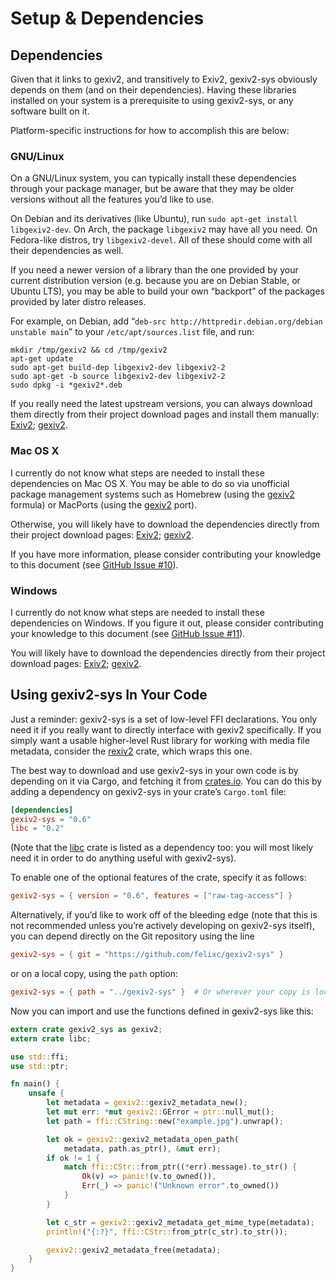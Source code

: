 Setup & Dependencies
====================

Dependencies
------------

Given that it links to gexiv2, and transitively to Exiv2, gexiv2-sys obviously
depends on them (and on their dependencies). Having these libraries installed on
your system is a prerequisite to using gexiv2-sys, or any software built on it.

Platform-specific instructions for how to accomplish this are below:

### GNU/Linux

On a GNU/Linux system, you can typically install these dependencies through your
package manager, but be aware that they may be older versions without all the
features you’d like to use.

On Debian and its derivatives (like Ubuntu), run `sudo apt-get install
libgexiv2-dev`. On Arch, the package `libgexiv2` may have all you need. On
Fedora-like distros, try `libgexiv2-devel`. All of these should come with all
their dependencies as well.

If you need a newer version of a library than the one provided by your current
distribution version (e.g. because you are on Debian Stable, or Ubuntu LTS), you
may be able to build your own “backport” of the packages provided by later
distro releases.

For example, on Debian, add “`deb-src http://httpredir.debian.org/debian
unstable main`” to your `/etc/apt/sources.list` file, and run:

```shell
mkdir /tmp/gexiv2 && cd /tmp/gexiv2
apt-get update
sudo apt-get build-dep libgexiv2-dev libgexiv2-2
sudo apt-get -b source libgexiv2-dev libgexiv2-2
sudo dpkg -i *gexiv2*.deb
```

If you really need the latest upstream versions, you can always download them
directly from their project download pages and install them manually:
[Exiv2][exiv2-dl]; [gexiv2][gexiv2-dl].

### Mac OS X

I currently do not know what steps are needed to install these dependencies on
Mac OS X. You may be able to do so via unofficial package management systems
such as Homebrew (using the [gexiv2][gexiv2-brew] formula) or MacPorts (using
the [gexiv2][gexiv2-port] port).

Otherwise, you will likely have to download the dependencies directly from their
project download pages: [Exiv2][exiv2-dl]; [gexiv2][gexiv2-dl].

If you have more information, please consider contributing your knowledge to
this document (see [GitHub Issue #10](https://github.com/felixc/gexiv2-sys/issues/10)).

### Windows

I currently do not know what steps are needed to install these dependencies on
Windows. If you figure it out, please consider contributing your knowledge to
this document (see [GitHub Issue #11](https://github.com/felixc/gexiv2-sys/issues/11)).

You will likely have to download the dependencies directly from their project
download pages: [Exiv2][exiv2-dl]; [gexiv2][gexiv2-dl].

[exiv2-dl]: http://www.exiv2.org/download.html
[gexiv2-dl]: https://wiki.gnome.org/Projects/gexiv2/BuildingAndInstalling
[gexiv2-brew]: http://brewformulas.org/Gexiv2
[gexiv2-port]: https://trac.macports.org/browser/trunk/dports/gnome/gexiv2/Portfile


Using gexiv2-sys In Your Code
-----------------------------

Just a reminder: gexiv2-sys is a set of low-level FFI declarations. You only
need it if you really want to directly interface with gexiv2 specifically. If
you simply want a usable higher-level Rust library for working with media file
metadata, consider the [rexiv2][rexiv2] crate, which wraps this one.

The best way to download and use gexiv2-sys in your own code is by depending on
it via Cargo, and fetching it from [crates.io][crates-gexiv2-sys]. You can do
this by adding a dependency on gexiv2-sys in your crate’s `Cargo.toml` file:

```toml
[dependencies]
gexiv2-sys = "0.6"
libc = "0.2"
```

(Note that the [libc][crates-libc] crate is listed as a dependency too: you will
most likely need it in order to do anything useful with gexiv2-sys).

To enable one of the optional features of the crate, specify it as follows:

```toml
gexiv2-sys = { version = "0.6", features = ["raw-tag-access"] }
```

Alternatively, if you’d like to work off of the bleeding edge (note that this is
not recommended unless you’re actively developing on gexiv2-sys itself), you can
depend directly on the Git repository using the line

```toml
gexiv2-sys = { git = "https://github.com/felixc/gexiv2-sys" }
```

or on a local copy, using the `path` option:

```toml
gexiv2-sys = { path = "../gexiv2-sys" }  # Or wherever your copy is located
```

Now you can import and use the functions defined in gexiv2-sys like this:

```rust
extern crate gexiv2_sys as gexiv2;
extern crate libc;

use std::ffi;
use std::ptr;

fn main() {
    unsafe {
        let metadata = gexiv2::gexiv2_metadata_new();
        let mut err: *mut gexiv2::GError = ptr::null_mut();
        let path = ffi::CString::new("example.jpg").unwrap();

        let ok = gexiv2::gexiv2_metadata_open_path(
            metadata, path.as_ptr(), &mut err);
        if ok != 1 {
            match ffi::CStr::from_ptr((*err).message).to_str() {
                Ok(v) => panic!(v.to_owned()),
                Err(_) => panic!("Unknown error".to_owned())
            }
        }

        let c_str = gexiv2::gexiv2_metadata_get_mime_type(metadata);
        println!("{:?}", ffi::CStr::from_ptr(c_str).to_str());

        gexiv2::gexiv2_metadata_free(metadata);
    }
}
```

[crates-gexiv2-sys]: https://crates.io/crates/gexiv2-sys
[crates-libc]: https://crates.io/crates/libc
[rexiv2]: https://github.com/felixc/rexiv2
